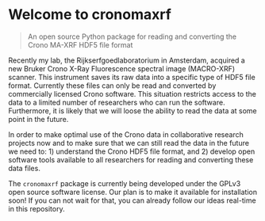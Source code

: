 # Welcome to cronomaxrf 
> An open source Python package for reading and converting the Crono MA-XRF HDF5 file format  


Recently my lab, the Rijkserfgoedlaboratorium in Amsterdam, acquired a new Bruker Crono X-Ray Fluorescence spectral image (MACRO-XRF) scanner. This instrument saves its raw data into a specific type of HDF5 file format. Currently these files can only be read and converted by commercially licensed Crono software. This situation restricts access to the data to a limited number of researchers who can run the software. Furthermore, it is likely that we will loose the ability to read the data at some point in the future.   

In order to make optimal use of the Crono data in collaborative research projects now and to make sure that we can still read the data in the future we need to: 1) understand the Crono HDF5 file format, and 2) develop open software tools available to all researchers for reading and converting these data files. 

The `cronomaxrf` package is currently being developed under the GPLv3 open source software license. Our plan is to make it available for installation soon! If you can not wait for that, you can already follow our ideas real-time in this repository. 
